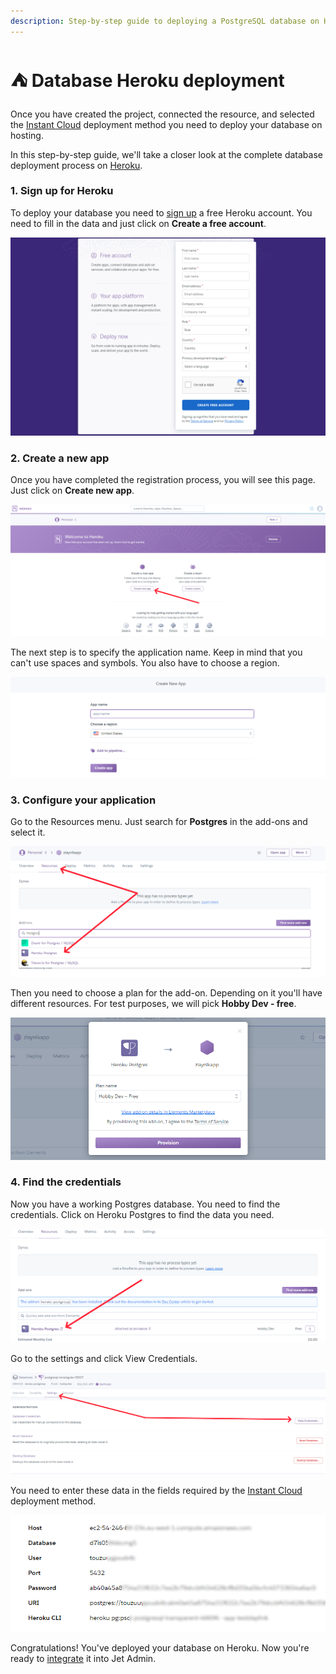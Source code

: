 ```yaml
---
description: Step-by-step guide to deploying a PostgreSQL database on Heroku.
---
```


# ⛺️ Database Heroku deployment

Once you have created the project, connected the resource, and selected the [Instant Cloud](../user-guide/integrations/database-resources/instant-cloud.md) deployment method you need to deploy your database on hosting.

In this step-by-step guide, we'll take a closer look at the complete database deployment process on [Heroku](https://www.heroku.com/).

### 1. Sign up for Heroku

To deploy your database you need to [sign up](https://signup.heroku.com/) a free Heroku account. You need to fill in the data and just click on **Create a free account**.

![](<../.gitbook/assets/image (383).png>)

### 2. Create a new app

Once you have completed the registration process, you will see this page. Just click on **Create new app**.&#x20;

![](<../.gitbook/assets/image (384).png>)

The next step is to specify the application name. Keep in mind that you can't use spaces and symbols. You also have to choose a region.

![](<../.gitbook/assets/image (385).png>)

### 3. Configure your application

Go to the Resources menu. Just search for **Postgres** in the add-ons and select it.

![](<../.gitbook/assets/image (386).png>)

Then you need to choose a plan for the add-on. Depending on it you'll have different resources. For test purposes, we will pick **Hobby Dev - free**.

![](<../.gitbook/assets/image (387).png>)

### 4. Find the credentials

Now you have a working Postgres database. You need to find the credentials. Click on Heroku Postgres to find the data you need.

![](<../.gitbook/assets/image (388).png>)

Go to the settings and click View Credentials.

![](<../.gitbook/assets/image (389).png>)

You need to enter these data in the fields required by the [Instant Cloud](../user-guide/integrations/database-resources/instant-cloud.md) deployment method.

![](<../.gitbook/assets/image (373).png>)

Congratulations! You've deployed your database on Heroku. Now you're ready to [integrate](../user-guide/integrations/) it into Jet Admin.
